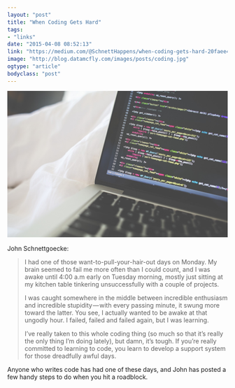 ```yaml
---
layout: "post"
title: "When Coding Gets Hard"
tags: 
- "links"
date: "2015-04-08 08:52:13"
link: "https://medium.com/@SchnettHappens/when-coding-gets-hard-20faee44046d"
image: "http://blog.datamcfly.com/images/posts/coding.jpg"
ogtype: "article"
bodyclass: "post"
---
```


<div class="box-wrap"><div class="box">
	<img src="/images/posts/coding.jpg" />
</div></div>

John Schnettgoecke:

> I had one of those want-to-pull-your-hair-out days on Monday. My brain seemed to fail me more often than I could count, and I was awake until 4:00 a.m early on Tuesday morning, mostly just sitting at my kitchen table tinkering unsuccessfully with a couple of projects.
> 
> I was caught somewhere in the middle between incredible enthusiasm and incredible stupidity — with every passing minute, it swung more toward the latter. You see, I actually wanted to be awake at that ungodly hour. I failed, failed and failed again, but I was learning.
> 
> I’ve really taken to this whole coding thing (so much so that it’s really the only thing I’m doing lately), but damn, it’s tough. If you’re really committed to learning to code, you learn to develop a support system for those dreadfully awful days.

Anyone who writes code has had one of these days, and John has posted a few handy steps to do when you hit a roadblock.